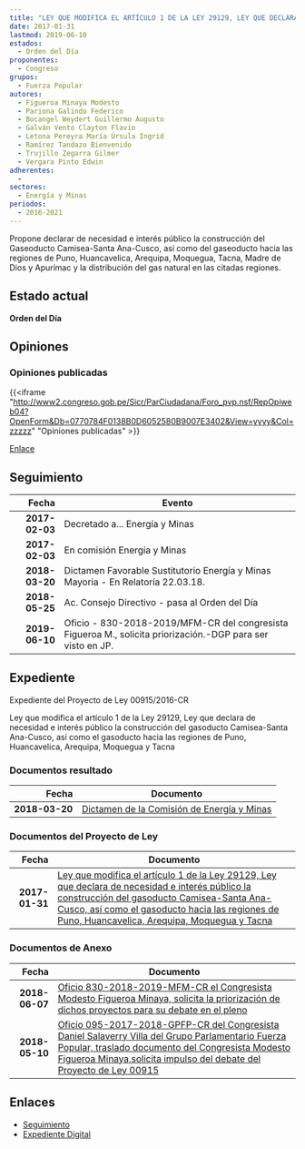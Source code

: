```yaml
---
title: "LEY QUE MODIFICA EL ARTÍCULO 1 DE LA LEY 29129, LEY QUE DECLARA DE NECESIDAD E INTERÉS PÚBLICO LA CONSTRUCCIÓN DEL GASODUCTO CAMISEA-SANTA ANA-CUSCO, ASÍ COMO DEL GASODUCTO HACIA LAS REGIONES DE PUNO, HUANCAVELICA, AREQUIPA, MOQUEGUA Y TACNA"
date: 2017-01-31
lastmod: 2019-06-10
estados: 
  - Orden del Día
proponentes: 
  - Congreso
grupos: 
  - Fuerza Popular
autores: 
  - Figueroa Minaya Modesto
  - Pariona Galindo Federico
  - Bocangel Weydert Guillermo Augusto
  - Galván Vento Clayton Flavio
  - Letona Pereyra María Úrsula Ingrid
  - Ramírez Tandazo Bienvenido
  - Trujillo Zegarra Gilmer
  - Vergara Pinto Edwin
adherentes: 
  - 
sectores: 
  - Energía y Minas
periodos: 
  - 2016-2021
---
```


Propone declarar de necesidad e interés público la construcción del Gaseoducto Camisea-Santa Ana-Cusco, así como del gaseoducto hacia las regiones de Puno, Huancavelica, Arequipa, Moquegua, Tacna, Madre de Dios y Apurímac y la distribución del gas natural en las citadas regiones.


## Estado actual

**Orden del Día**

## Opiniones

### Opiniones publicadas

{{<iframe "http://www2.congreso.gob.pe/Sicr/ParCiudadana/Foro_pvp.nsf/RepOpiweb04?OpenForm&Db=0770784F0138B0D6052580B9007E3402&View=yyyy&Col=zzzzz" "Opiniones publicadas" >}}

[Enlace](http://www2.congreso.gob.pe/Sicr/ParCiudadana/Foro_pvp.nsf/RepOpiweb04?OpenForm&Db=0770784F0138B0D6052580B9007E3402&View=yyyy&Col=zzzzz)

## Seguimiento

| Fecha | Evento |
|------:|--------|
| **2017-02-03** | Decretado a... Energía y Minas|
| **2017-02-03** | En comisión Energía y Minas|
| **2018-03-20** | Dictamen Favorable Sustitutorio Energía y Minas Mayoria - En Relatoría 22.03.18.|
| **2018-05-25** | Ac. Consejo Directivo - pasa al Orden del Día|
| **2019-06-10** | Oficio - 830-2018-2019/MFM-CR del congresista Figueroa M., solicita priorización.-DGP para ser visto en JP.|


## Expediente

Expediente del Proyecto de Ley 00915/2016-CR

Ley que modifica el artículo 1 de la Ley 29129, Ley que declara de necesidad e interés público la construcción del gasoducto Camisea-Santa Ana-Cusco, así como el gasoducto hacia las regiones de Puno, Huancavelica, Arequipa, Moquegua y Tacna


### Documentos resultado

| Fecha | Documento |
|------:|--------|
| **2018-03-20** | [Dictamen de la Comisión de Energía y Minas](http://www.leyes.congreso.gob.pe/Documentos/2016_2021/Dictamenes/Proyectos_de_Ley/00915DC11MAY20180320..pdf) |

### Documentos del Proyecto de Ley

| Fecha | Documento |
|------:|--------|
| **2017-01-31** | [Ley que modifica el artículo 1 de la Ley 29129, Ley que declara de necesidad e interés público la construcción del gasoducto Camisea-Santa Ana-Cusco, así como el gasoducto hacia las regiones de Puno, Huancavelica, Arequipa, Moquegua y Tacna](http://www.leyes.congreso.gob.pe/Documentos/2016_2021/Proyectos_de_Ley_y_de_Resoluciones_Legislativas/PL0091520170131.pdf) |

### Documentos de Anexo

| Fecha | Documento |
|------:|--------|
| **2018-06-07** | [Oficio 830-2018-2019-MFM-CR el Congresista Modesto Figueroa Minaya, solicita la priorización de dichos proyectos para su debate en el pleno](http://www.leyes.congreso.gob.pe/Documentos/2016_2021/Oficios/Congresistas/OFICIO-830-2018-2019-MFM-CR.pdf) |
| **2018-05-10** | [Oficio 095-2017-2018-GPFP-CR del Congresista Daniel Salaverry Villa del Grupo Parlamentario Fuerza Popular, traslado documento del Congresista Modesto Figueroa Minaya,solicita impulso del debate del Proyecto de Ley 00915](http://www.leyes.congreso.gob.pe/Documentos/2016_2021/Oficios/Grupos_Parlamentarios/OFICIO-095-2017-2018-GPFP-CR.pdf) |

## Enlaces 

- [Seguimiento](http://www2.congreso.gob.pe/Sicr/TraDocEstProc/CLProLey2016.nsf/f7fff46988ca05b1052578e100829cc7/debda7cbbc74d487052580b9007b4f5a?OpenDocument)
- [Expediente Digital](http://www2.congreso.gob.pehttp://www2.congreso.gob.pe/Sicr/TraDocEstProc/CLProLey2016.nsf/f7fff46988ca05b1052578e100829cc7/debda7cbbc74d487052580b9007b4f5a?OpenDocument&Click=05257FB7005EB655.eb71d0cf91d8294e05256cdf006b5706/$Body/0.1C6C)
